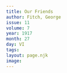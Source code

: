 ```yaml
---
title: Our Friends
author: Fitch, George
issue: 11
volume: 7
year: 1917
month: 27
day: VI
tags:
layout: page.njk
image:
---
```



